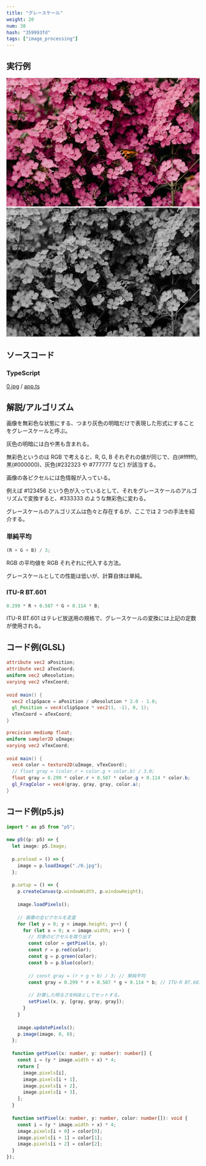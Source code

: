 ```yaml
---
title: "グレースケール"
weight: 20
num: 38
hash: "359993fd"
tags: ["image_processing"]
---
```


## 実行例

![](./static/images/359993fd/0.jpg)
![](./static/images/359993fd/1.png)

## ソースコード

### TypeScript

[0.jpg](./static/code/359993fd/0.jpg) / [app.ts](./static/code/359993fd/app.ts)

## 解説/アルゴリズム

画像を無彩色な状態にする、つまり灰色の明暗だけで表現した形式にすることをグレースケールと呼ぶ。

灰色の明暗には白や黒も含まれる。

無彩色というのは RGB で考えると、R, G, B それぞれの値が同じで、白(#ffffff), 黒(#000000)、灰色(#232323 や #777777 など) が該当する。

画像の各ピクセルには色情報が入っている。

例えば #123456 という色が入っているとして、それをグレースケールのアルゴリズムで変換すると、#333333 のような無彩色に変わる。

グレースケールのアルゴリズムは色々と存在するが、ここでは 2 つの手法を紹介する。

### 単純平均

```typescript
(R + G + B) / 3;
```

RGB の平均値を RGB それぞれに代入する方法。

グレースケールとしての性能は低いが、計算自体は単純。

### ITU-R BT.601

```typescript
0.299 * R + 0.587 * G + 0.114 * B;
```

ITU-R BT.601 はテレビ放送用の規格で、グレースケールの変換には上記の定数が使用される。

## コード例(GLSL)

```glsl
attribute vec2 aPosition;
attribute vec2 aTexCoord;
uniform vec2 uResolution;
varying vec2 vTexCoord;

void main() {
  vec2 clipSpace = aPosition / uResolution * 2.0 - 1.0;
  gl_Position = vec4(clipSpace * vec2(1, -1), 0, 1);
  vTexCoord = aTexCoord;
}
```

```glsl
precision mediump float;
uniform sampler2D uImage;
varying vec2 vTexCoord;

void main() {
  vec4 color = texture2D(uImage, vTexCoord);
  // float gray = (color.r + color.g + color.b) / 3.0;
  float gray = 0.299 * color.r + 0.587 * color.g + 0.114 * color.b;
  gl_FragColor = vec4(gray, gray, gray, color.a);
}
```

## コード例(p5.js)

```typescript
import * as p5 from "p5";

new p5((p: p5) => {
  let image: p5.Image;

  p.preload = () => {
    image = p.loadImage("./0.jpg");
  };

  p.setup = () => {
    p.createCanvas(p.windowWidth, p.windowHeight);

    image.loadPixels();

    // 画像の全ピクセルを走査
    for (let y = 0; y < image.height; y++) {
      for (let x = 0; x < image.width; x++) {
        // 対象のピクセルを取り出す
        const color = getPixel(x, y);
        const r = p.red(color);
        const g = p.green(color);
        const b = p.blue(color);

        // const gray = (r + g + b) / 3; // 単純平均
        const gray = 0.299 * r + 0.587 * g + 0.114 * b; // ITU-R BT.601

        // 計算した明るさをRGBとしてセットする。
        setPixel(x, y, [gray, gray, gray]);
      }
    }

    image.updatePixels();
    p.image(image, 0, 0);
  };

  function getPixel(x: number, y: number): number[] {
    const i = (y * image.width + x) * 4;
    return [
      image.pixels[i],
      image.pixels[i + 1],
      image.pixels[i + 2],
      image.pixels[i + 3],
    ];
  }

  function setPixel(x: number, y: number, color: number[]): void {
    const i = (y * image.width + x) * 4;
    image.pixels[i + 0] = color[0];
    image.pixels[i + 1] = color[1];
    image.pixels[i + 2] = color[2];
  }
});
```
